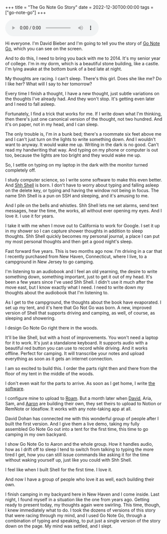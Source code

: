+++
title = "The Go Note Go Story"
date = 2022-12-30T00:00:00
tags = ["go-note-go"]
+++

<audio
    controls
    src="/audio/go-note-go-story.m4a">
  Your browser does not support the <code>audio</code> element.
</audio>


Hi everyone. I'm David Bieber and I'm going to tell you the story of [Go Note Go](/projects/go-note-go), which you can see on the screen.

And to do this, I need to bring you back with me to 2014. It's my senior year of college.
I'm in my dorm, which is a beautiful stone building, like a castle.
I'm lying awake at the bottom bunk of a bed late at night.

My thoughts are racing. I can't sleep. There's this girl. Does she like me? Do I like her?
What will I say to her tomorrow?

Every time I finish a thought, I have a new thought, just subtle variations on the thoughts I've already had. And they won't stop.
It's getting even later and I need to fall asleep.

Fortunately, I find a trick that works for me.
If I write down what I'm thinking, then there's just one canonical version of the thought, not two hundred.
And it's on paper, not in my head, and I can sleep.

The only trouble is, I'm in a bunk bed; there's a roommate six feet above me and I can't just turn on the lights to write something down.
And I wouldn't want to anyway. It would wake me up.
Writing in the dark is no good. Can't read my handwriting that way.
And typing on my phone or computer is out too, because the lights are too bright and they would wake me up. 

So, I settle on typing on my laptop in the dark with the monitor turned completely off.

I study computer science, so I write some software to make this even better.
And [Shh Shell](/projects/shh-shell) is born.
I don't have to worry about typing and falling asleep on the delete key, or typing and having the window not being in focus.
The name Shh Shell is a pun on SSH and sleeping, and it's amusing to me.

And I pile on the bells and whistles. Shh Shell lets me set alarms, send text messages, hear the time, the works, all without ever opening my eyes.
And I love it. I use it for years.

I take it with me when I move out to California to work for Google.
I set it up in my shower so I can capture shower thoughts in addition to sleep thoughts.
Shh Shell quickly becomes my personal journal, a place I can put my most personal thoughts and then get a good night's sleep.

Fast forward five years. This is two months ago now. I'm driving in a car that I recently purchased from New Haven, Connecticut, where I live, to a campground in New Jersey to go camping.

I'm listening to an audiobook and I feel an old yearning, the desire to write something down, something important, just to get it out of my head.
It's been a few years since I've used Shh Shell. I didn't use it much after the move east, but I know exactly what I need. I need to write down my thoughts about the audiobook that I'm listening to.

As I get to the campground, the thoughts about the book have evaporated.
I set up my tent, and it's here that Go Not Go was born.
A new, improved version of Shell that supports driving and camping, as well, of course, as sleeping and showering.

I design Go Note Go right there in the woods.

It'll be like Shell, but with a host of improvements. You won't need a laptop for it to work.
It's just a standalone keyboard.
It supports audio with a beautiful red button you can use to record while driving.
And it works offline. Perfect for camping.
It will transcribe your notes and upload everything as soon as it gets an internet connection.

I am so excited to build this. I order the parts right then and there from the floor of my tent in the middle of the woods.

I don't even wait for the parts to arrive. As soon as I get home, I write [the software](https://github.com/dbieber/GoNoteGo).

I configure mine to upload to [Roam](https://roamresearch.com/#/app/commons-db). But a month later when [David](http://ddohan.com/), Aria, Sam, and [Aaron](https://twitter.com/aaronmayer108) are building their own, they set theirs to upload to Notion or RemNote or Ideaflow. It works with any note-taking app at all.

David Dohan has connected me with this wonderful group of people after I built the first version.
And I give them a live demo, taking my fully assembled Go Note Go out into a tent for the first time, this time to go camping in my own backyard.

I show Go Note Go to Aaron and the whole group. How it handles audio, how as I drift off to sleep I tend to switch from talking to typing the more tired I get, how you can still issue commands like asking it for the time without waking yourself up, just like you could with Shh Shell.

I feel like when I built Shell for the first time.
I love it.

And now I have a group of people who love it as well, each building their own.

I finish camping in my backyard here in New Haven and I come inside. Last night, I found myself in a situation like the one from years ago. Getting ready to present today, my thoughts again were swirling. This time, though, I knew immediately what to do. I took the dozens of versions of this story that were racing through my mind, and I used Go Note Go, through a combination of typing and speaking, to put just a single version of the story down on the page. My mind was settled, and I slept.
